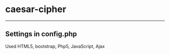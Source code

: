 # caesar-cipher
------------------
Settings in config.php
------------------
 Used HTML5, bootstrap, Php5, JavaScript, Ajax
 
 
 
